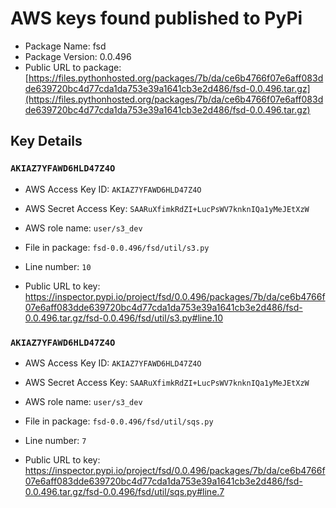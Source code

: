 # AWS keys found published to PyPi

* Package Name: fsd
* Package Version: 0.0.496
* Public URL to package: [https://files.pythonhosted.org/packages/7b/da/ce6b4766f07e6aff083dde639720bc4d77cda1da753e39a1641cb3e2d486/fsd-0.0.496.tar.gz](https://files.pythonhosted.org/packages/7b/da/ce6b4766f07e6aff083dde639720bc4d77cda1da753e39a1641cb3e2d486/fsd-0.0.496.tar.gz)

## Key Details

### `AKIAZ7YFAWD6HLD47Z4O`

* AWS Access Key ID: `AKIAZ7YFAWD6HLD47Z4O`
* AWS Secret Access Key: `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` 
* AWS role name: `user/s3_dev`
* File in package: `fsd-0.0.496/fsd/util/s3.py`
* Line number: `10`

* Public URL to key: https://inspector.pypi.io/project/fsd/0.0.496/packages/7b/da/ce6b4766f07e6aff083dde639720bc4d77cda1da753e39a1641cb3e2d486/fsd-0.0.496.tar.gz/fsd-0.0.496/fsd/util/s3.py#line.10



### `AKIAZ7YFAWD6HLD47Z4O`

* AWS Access Key ID: `AKIAZ7YFAWD6HLD47Z4O`
* AWS Secret Access Key: `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` 
* AWS role name: `user/s3_dev`
* File in package: `fsd-0.0.496/fsd/util/sqs.py`
* Line number: `7`

* Public URL to key: https://inspector.pypi.io/project/fsd/0.0.496/packages/7b/da/ce6b4766f07e6aff083dde639720bc4d77cda1da753e39a1641cb3e2d486/fsd-0.0.496.tar.gz/fsd-0.0.496/fsd/util/sqs.py#line.7


